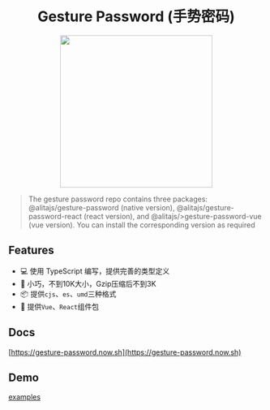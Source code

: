 <h1 align="center">
  Gesture Password (手势密码)
</h1>

<div align="center">
<img height="300" src="https://user-images.githubusercontent.com/11746742/68995608-735b4a00-08ca-11ea-8402-2d5229beaceb.png"></img>
</div>

> The gesture password repo contains three packages: @alitajs/gesture-password (native version), @alitajs/gesture-password-react (react version), and @alitajs/>gesture-password-vue (vue version). You can install the corresponding version as required

## Features

- 💻 使用 TypeScript 编写，提供完善的类型定义
- 🚀 小巧，不到10K大小，Gzip压缩后不到3K
- 📦 提供`cjs`、`es`、`umd`三种格式
- 🎉 提供`Vue`、`React`组件包

## Docs

[https://gesture-password.now.sh](https://gesture-password.now.sh)

## Demo

[examples](https://gesture-password.now.sh/examples.html)
